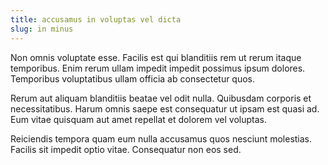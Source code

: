 ```yaml
---
title: accusamus in voluptas vel dicta
slug: in minus
---
```


Non omnis voluptate esse. Facilis est qui blanditiis rem ut rerum itaque temporibus. Enim rerum ullam impedit impedit possimus ipsum dolores. Temporibus voluptatibus ullam officia ab consectetur quos.

Rerum aut aliquam blanditiis beatae vel odit nulla. Quibusdam corporis et necessitatibus. Harum omnis saepe est consequatur ut ipsam est quasi ad. Eum vitae quisquam aut amet repellat et dolorem vel voluptas.

Reiciendis tempora quam eum nulla accusamus quos nesciunt molestias. Facilis sit impedit optio vitae. Consequatur non eos sed.
